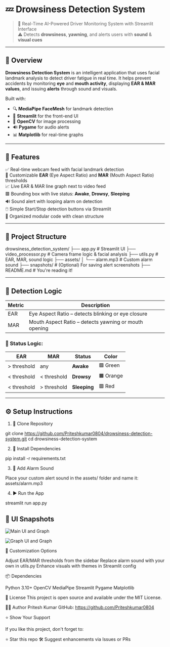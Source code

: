 # 💤 Drowsiness Detection System

> 🚗 Real-Time AI-Powered Driver Monitoring System with Streamlit Interface  
> ⚠️ Detects **drowsiness**, **yawning**, and alerts users with **sound** & **visual cues**

---

## 📌 Overview

**Drowsiness Detection System** is an intelligent application that uses facial landmark analysis to detect driver fatigue in real time. It helps prevent accidents by monitoring **eye** and **mouth activity**, displaying **EAR & MAR values**, and issuing **alerts** through sound and visuals.

Built with:
- 🔍 **MediaPipe FaceMesh** for landmark detection
- 🎨 **Streamlit** for the front-end UI
- 🧠 **OpenCV** for image processing
- 🔊 **Pygame** for audio alerts
- 📊 **Matplotlib** for real-time graphs

---

## 🎯 Features

✅ Real-time webcam feed with facial landmark detection  
🔁 Customizable **EAR** (Eye Aspect Ratio) and **MAR** (Mouth Aspect Ratio) thresholds  
📈 Live EAR & MAR line graph next to video feed  
🟥 Bounding box with live status: **Awake**, **Drowsy**, **Sleeping**  
🔊 Sound alert with looping alarm on detection  
🖱️ Simple Start/Stop detection buttons via Streamlit  
📁 Organized modular code with clean structure

---

## 📁 Project Structure

drowsiness_detection_system/
├── app.py # Streamlit UI
├── video_processor.py # Camera frame logic & facial analysis
├── utils.py # EAR, MAR, sound logic
├── assets/
│ └── alarm.mp3 # Custom alarm sound
├── snapshots/ # (Optional) For saving alert screenshots
├── README.md # You're reading it!



---

## 🧠 Detection Logic

| Metric | Description |
|--------|-------------|
| EAR    | Eye Aspect Ratio – detects blinking or eye closure |
| MAR    | Mouth Aspect Ratio – detects yawning or mouth opening |

### 🔎 Status Logic:
| EAR | MAR | Status     | Color      |
|-----|-----|------------|------------|
| > threshold | any  | **Awake**    | 🟩 Green     |
| < threshold | < threshold | **Drowsy**   | 🟧 Orange    |
| < threshold | > threshold | **Sleeping** | 🟥 Red       |

---

## ⚙️ Setup Instructions

1. 🚀 Clone Repository


git clone https://github.com/Priteshkumar0804/drowsiness-detection-system.git
cd drowsiness-detection-system

2. 🧩 Install Dependencies

pip install -r requirements.txt

3. 🎵 Add Alarm Sound

Place your custom alert sound in the assets/ folder and name it:
assets/alarm.mp3

4. ▶️ Run the App

streamlit run app.py


## 🎨 UI Snapshots

![Main UI and Graph](Screenshot/Screenshot_2025-06-28_140429.png)

![Graph UI and Graph](Screenshot/Screenshot_2025-06-28_140517.png)


🔧 Customization Options

Adjust EAR/MAR thresholds from the sidebar
Replace alarm sound with your own in utils.py
Enhance visuals with themes in Streamlit config

📦 Dependencies

Python 3.10+
OpenCV
MediaPipe
Streamlit
Pygame
Matplotlib


📄 License
This project is open source and available under the MIT License.

🙋‍♂️ Author
Pritesh Kumar
GitHub: https://github.com/Priteshkumar0804

⭐ Show Your Support

If you like this project, don't forget to:

⭐ Star this repo
🛠️ Suggest enhancements via Issues or PRs

